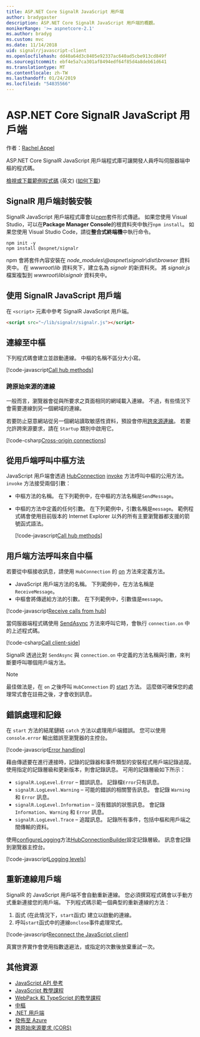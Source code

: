 ```yaml
---
title: ASP.NET Core SignalR JavaScript 用戶端
author: bradygaster
description: ASP.NET Core SignalR JavaScript 用戶端的概觀。
monikerRange: '>= aspnetcore-2.1'
ms.author: bradyg
ms.custom: mvc
ms.date: 11/14/2018
uid: signalr/javascript-client
ms.openlocfilehash: dd40a64d3c8405e92337ac640ad5cbe913cd849f
ms.sourcegitcommit: ebf4e5a7ca301af8494edf64f85d4a8deb61d641
ms.translationtype: MT
ms.contentlocale: zh-TW
ms.lasthandoff: 01/24/2019
ms.locfileid: "54835566"
---
```

# <a name="aspnet-core-signalr-javascript-client"></a>ASP.NET Core SignalR JavaScript 用戶端

作者：[Rachel Appel](http://twitter.com/rachelappel)

ASP.NET Core SignalR JavaScript 用戶端程式庫可讓開發人員呼叫伺服器端中樞的程式碼。

[檢視或下載範例程式碼](https://github.com/aspnet/Docs/tree/live/aspnetcore/signalr/javascript-client/sample) \(英文\) ([如何下載](xref:index#how-to-download-a-sample))

## <a name="install-the-signalr-client-package"></a>SignalR 用戶端封裝安裝

SignalR JavaScript 用戶端程式庫會以[npm](https://www.npmjs.com/)套件形式傳遞。 如果您使用 Visual Studio，可以在**Package Manager Console**的根資料夾中執行`npm install`。 如果您使用 Visual Studio Code，請從**整合式終端機**中執行命令。

  ```console
  npm init -y
  npm install @aspnet/signalr
  ```

npm 會將套件內容安裝在 *node_modules\\@aspnet\signalr\dist\browser* 資料夾中。 在 *wwwroot\\lib* 資料夾下，建立名為 *signalr* 的新資料夾。 將 *signalr.js* 檔案複製到 *wwwroot\lib\signalr* 資料夾中。

## <a name="use-the-signalr-javascript-client"></a>使用 SignalR JavaScript 用戶端

在 `<script>` 元素中參考 SignalR JavaScript 用戶端。

```html
<script src="~/lib/signalr/signalr.js"></script>
```

## <a name="connect-to-a-hub"></a>連線至中樞

下列程式碼會建立並啟動連線。 中樞的名稱不區分大小寫。

[!code-javascript[Call hub methods](javascript-client/sample/wwwroot/js/chat.js?range=9-12)]

### <a name="cross-origin-connections"></a>跨原始來源的連線

一般而言，瀏覽器會從與所要求之頁面相同的網域載入連線。 不過，有些情況下會需要連線到另一個網域的連線。

若要防止惡意網站從另一個網站讀取敏感性資料，預設會停用[跨來源連線](xref:security/cors)。 若要允許跨來源要求，請在 `Startup` 類別中啟用它。

[!code-csharp[Cross-origin connections](javascript-client/sample/Startup.cs?highlight=29-35,56)]

## <a name="call-hub-methods-from-client"></a>從用戶端呼叫中樞方法

JavaScript 用戶端會透過 [HubConnection](/javascript/api/%40aspnet/signalr/hubconnection) [invoke](/javascript/api/%40aspnet/signalr/hubconnection#invoke) 方法呼叫中樞的公用方法。 `invoke` 方法接受兩個引數：

* 中樞方法的名稱。 在下列範例中，在中樞的方法名稱是`SendMessage`。
* 中樞的方法中定義的任何引數。 在下列範例中，引數名稱是`message`。 範例程式碼會使用目前版本的 Internet Explorer 以外的所有主要瀏覽器都支援的箭號函式語法。

  [!code-javascript[Call hub methods](javascript-client/sample/wwwroot/js/chat.js?range=24)]

## <a name="call-client-methods-from-hub"></a>用戶端方法呼叫來自中樞

若要從中樞接收訊息，請使用 `HubConnection` 的 [on](/javascript/api/%40aspnet/signalr/hubconnection#on) 方法來定義方法。

* JavaScript 用戶端方法的名稱。 下列範例中，在方法名稱是`ReceiveMessage`。
* 中樞會將傳遞給方法的引數。 在下列範例中，引數值是`message`。

[!code-javascript[Receive calls from hub](javascript-client/sample/wwwroot/js/chat.js?range=14-19)]

當伺服器端程式碼使用 [SendAsync](/dotnet/api/microsoft.aspnetcore.signalr.clientproxyextensions.sendasync) 方法來呼叫它時，會執行 `connection.on` 中的上述程式碼。

[!code-csharp[Call client-side](javascript-client/sample/hubs/chathub.cs?range=8-11)]

SignalR 透過比對 `SendAsync` 與 `connection.on` 中定義的方法名稱與引數，來判斷要呼叫哪個用戶端方法。

> [!NOTE]
> 最佳做法是，在 `on` 之後呼叫 `HubConnection` 的 [start](/javascript/api/%40aspnet/signalr/hubconnection#start) 方法。 這麼做可確保您的處理常式會在註冊之後，才會收到訊息。

## <a name="error-handling-and-logging"></a>錯誤處理和記錄

在 `start` 方法的結尾鏈結 `catch` 方法以處理用戶端錯誤。 您可以使用 `console.error` 輸出錯誤至瀏覽器的主控台。

[!code-javascript[Error handling](javascript-client/sample/wwwroot/js/chat.js?range=43-45)]

藉由傳遞要在進行連接時，記錄的記錄器和事件類型的安裝程式用戶端記錄追蹤。 使用指定的記錄層級和更新版本，則會記錄訊息。 可用的記錄層級如下所示：

* `signalR.LogLevel.Error` &ndash; 錯誤訊息。 記錄檔`Error`只有訊息。
* `signalR.LogLevel.Warning` &ndash; 可能的錯誤的相關警告訊息。 會記錄 `Warning` 和 `Error` 訊息。
* `signalR.LogLevel.Information` &ndash; 沒有錯誤的狀態訊息。 會記錄 `Information`、`Warning` 和 `Error` 訊息。
* `signalR.LogLevel.Trace` &ndash; 追蹤訊息。 記錄所有事件，包括中樞和用戶端之間傳輸的資料。

使用[configureLogging](/javascript/api/%40aspnet/signalr/hubconnectionbuilder#configurelogging)方法[HubConnectionBuilder](/javascript/api/%40aspnet/signalr/hubconnectionbuilder)設定記錄層級。 訊息會記錄到瀏覽器主控台。

[!code-javascript[Logging levels](javascript-client/sample/wwwroot/js/chat.js?range=9-12)]

## <a name="reconnect-clients"></a>重新連線用戶端

SignalR 的 JavaScript 用戶端不會自動重新連線。 您必須撰寫程式碼會以手動方式重新連接您的用戶端。 下列程式碼示範一個典型的重新連線的方法：

1. 函式 (在此情況下，`start`函式) 建立以啟動的連線。
1. 呼叫`start`函式中的連線`onclose`事件處理常式。

[!code-javascript[Reconnect the JavaScript client](javascript-client/sample/wwwroot/js/chat.js?range=28-40)]

真實世界實作會使用指數退避法，或指定的次數後放棄重試一次。 

## <a name="additional-resources"></a>其他資源

* [JavaScript API 參考](/javascript/api/?view=signalr-js-latest)
* [JavaScript 教學課程](xref:tutorials/signalr)
* [WebPack 和 TypeScript 的教學課程](xref:tutorials/signalr-typescript-webpack)
* [中樞](xref:signalr/hubs)
* [.NET 用戶端](xref:signalr/dotnet-client)
* [發佈至 Azure](xref:signalr/publish-to-azure-web-app)
* [跨原始來源要求 (CORS)](xref:security/cors)
